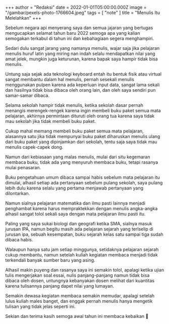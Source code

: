 
+++
author = "Redaksi"
date = 2022-01-01T05:00:00.000Z
image = "/gambar/pexels-photo-1766604.jpeg"
tags = [ "note" ]
title = "Menulis Itu Melelahkan"
+++

Sebelum negara api menyerang saya dan semua jajaran yang bertugas mengucapkan selamat tahun baru 2022 semoga apa yang kalian semogakan terkabul di tahun ini dan kebahagiaan segera menghampiri.

Sedari dulu sangat jarang yang namanya menulis, wajar saja jika pelajaran menulis huruf latin yang miring nan indah selalu mendapatkan nilai yang amat jelek, mungkin juga keturunan, karena bapak saya hampir tidak bisa menulis.

Untung saja sejak ada teknologi keyboard entah itu bentuk fisik atau virtual sangat membantu dalam hal menulis, pernah sesekali menulis menggunakan pulpen karena ada keperluan input data, sangat lama sekali dan hasilnya tidak bisa dibaca oleh orang lain, dan oleh saya sendiri pun samar-samar dibaca.

Selama sekolah hampir tidak menulis, ketika sekolah dasar pernah menangis merengek-rengek karena ingin membeli buku paket semua mata pelajaran, akhirnya permintaan dituruti oleh orang tua karena saya tidak mau sekolah jika tidak membeli buku paket.

Cukup mahal memang membeli buku paket semua mata pelajaran, alasannya satu jika tidak mempunyai buku paket diharuskan menulis ulang dari buku paket yang dipinjamkan dari sekolah, tentu saja saya tidak mau menulis capek-capek dong.

Namun dari kebiasaan yang malas menulis, mulai dari situ kegemaran membaca buku, tidak ada yang menyuruh membaca buku, tetapi rasanya mulai penasaran.

Buku pengetahuan umum dibaca sampai habis sebelum mata pelajaran itu dimulai, alhasil setiap ada pertanyaan sebelum pulang sekolah, saya pulang lebih dulu karena selalu yang pertama menjawab pertanyaan yang dilontarkan.

Namun sialnya pelajaran matematika dan ilmu pasti lainnya menjadi penghambat karena harus mempraktekkan dengan menulis angka-angka alhasil sangat tolol sekali saya dengan mata pelajaran ilmu pasti itu.

Paling yang saya sukai biologi dan geografi ketika SMA, sialnya masuk jurusan IPA, namun begitu masih ada pelajaran sejarah yang terlselip di jurusan ipa, sebuah kesempatan, buku sejarah kelas satu sampai tiga sudah dibaca habis.

Walaupun hanya satu jam setiap minggunya, setidaknya pelajaran sejarah cukup membantu, namun setelah kuliah kegiatan membaca menjadi tidak terkendali banyak sumber baru yang asing.

Alhasil makin puyeng dan rasanya saya ini semakin tolol, apalagi ketika ujian tulis mengerjakan soal essai, nulis panjang-panjang namun tidak bisa dibaca oleh dosen, untungnya kebanyakan dosen melihat dari kuantitas karena tulisannya panjang dapet nilai yang lumayan.

Semakin dewasa kegiatan membaca semakin memudar, apalagi setelah lulus kuliah males banget, dan enggak pernah menulis hanya mengetik tulisan yang tidak jelas seperti ini.

Sekian dan terima kasih semoga awal tahun ini membaca kebaikan 🙂
